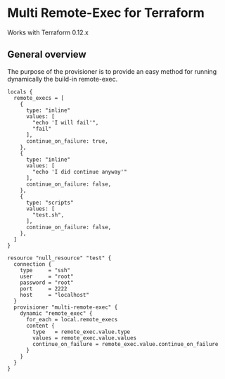 # Multi Remote-Exec for Terraform

Works with Terraform 0.12.x

## General overview
The purpose of the provisioner is to provide an easy method for running dynamically 
the build-in remote-exec.

```hcl
locals {
  remote_execs = [
    {
      type: "inline"
      values: [
        "echo 'I will fail'",
        "fail"
      ],
      continue_on_failure: true,
    },
    {
      type: "inline"
      values: [
        "echo 'I did continue anyway'"
      ],
      continue_on_failure: false,
    },
    {
      type: "scripts"
      values: [
        "test.sh",
      ],
      continue_on_failure: false,
    },
  ]
}

resource "null_resource" "test" {
  connection {
    type     = "ssh"
    user     = "root"
    password = "root"
    port     = 2222
    host     = "localhost"
  }
  provisioner "multi-remote-exec" {
    dynamic "remote_exec" {
      for_each = local.remote_execs
      content {
        type   = remote_exec.value.type
        values = remote_exec.value.values
        continue_on_failure = remote_exec.value.continue_on_failure
      }
    }
  }
}

```
